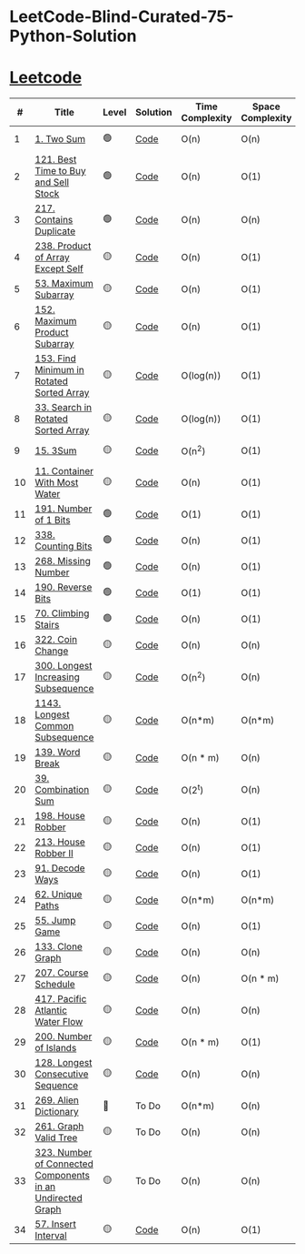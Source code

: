 # LeetCode-Blind-Curated-75-Python-Solution
# [Leetcode](https://leetcode.com/)

| # | Title | Level | Solution | Time Complexity | Space Complexity | Hint |
|---| ----- | -------- | -------- | ------- | ------- | ------- |
|1|[1. Two Sum](https://leetcode.com/problems/two-sum/)| 🟢 |[Code](./solutions/1.%20Two%20Sum.py)|O(n)|O(n)|<details>Hash map</details>|
|2|[121. Best Time to Buy and Sell Stock](https://leetcode.com/problems/best-time-to-buy-and-sell-stock/)| 🟢 |[Code](./solutions/121.%20Best%20Time%20to%20Buy%20and%20Sell%20Stock.py)|O(n)|O(1)|<details>Two pointers</details>|
|3|[217. Contains Duplicate](https://leetcode.com/problems/contains-duplicate/)| 🟢 |[Code](./solutions/217.%20Contains%20Duplicate.py)|O(n)|O(n)|<details>Hash set</details>|
|4|[238. Product of Array Except Self](https://leetcode.com/problems/product-of-array-except-self/)| 🟡 |[Code](./solutions/238.%20Product%20of%20Array%20Except%20Self.py)|O(n)|O(1)|<details>Prefix & Postfix</details>|
|5|[53. Maximum Subarray](https://leetcode.com/problems/maximum-subarray/) | 🟡 |[Code](./solutions/53.%20Maximum%20Subarray.py)|O(n)|O(1)|<details>Reset the prefix to 0 if it doesn't help</details>|
|6|[152. Maximum Product Subarray](https://leetcode.com/problems/maximum-product-subarray/)| 🟡 |[Code](./solutions/152.%20Maximum%20Product%20Subarray.py)|O(n)|O(1)|<details>Keep your eyes on min and max product</details>|
|7|[153. Find Minimum in Rotated Sorted Array](https://leetcode.com/problems/find-minimum-in-rotated-sorted-array/)| 🟡 |[Code](./solutions/153.%20Find%20Minimum%20in%20Rotated%20Sorted%20Array.py)|O(log(n))|O(1)|<details>Modified binary search</details>|
|8|[33. Search in Rotated Sorted Array](https://leetcode.com/problems/find-minimum-in-rotated-sorted-array/)| 🟡 |[Code](./solutions/33.%20Search%20in%20Rotated%20Sorted%20Array.py)|O(log(n))|O(1)|<details>Modified binary search</details>|
|9|[15. 3Sum](https://leetcode.com/problems/3sum/)| 🟡 |[Code](./solutions/15.%203Sum.py)|O(n<sup>2</sup>)|O(1)|<details>Sort then two pointers inside a loop</details>|
|10|[11. Container With Most Water](https://leetcode.com/problems/container-with-most-water/)| 🟡 |[Code](./solutions/11.%20Container%20With%20Most%20Water.py)|O(n)|O(1)|<details>Two pointers</details>|
|11|[191. Number of 1 Bits](https://leetcode.com/problems/number-of-1-bits/)| 🟢 |[Code](./solutions/191.%20Number%20of%201%20Bits.py)|O(1)|O(1)|<details>AND operation then >></details>|
|12|[338. Counting Bits](https://leetcode.com/problems/counting-bits/)| 🟢 |[Code](./solutions/338.%20Counting%20Bits.py)|O(n)|O(1)|<details>Use offset</details>|
|13|[268. Missing Number](https://leetcode.com/problems/missing-number/)| 🟢 |[Code](./solutions/268.%20Missing%20Number.py)|O(n)|O(1)|<details>Use loop to save space</details>|
|14|[190. Reverse Bits](https://leetcode.com/problems/reverse-bits/)| 🟢 |[Code](./solutions/190.%20Reverse%20Bits.py)|O(1)|O(1)|<details>bit operation</details>|
|15|[70. Climbing Stairs](https://leetcode.com/problems/climbing-stairs/)| 🟢 |[Code](./solutions/70.%20Climbing%20Stair.py)|O(n)|O(1)|<details>fibonacci</details>|
|16|[322. Coin Change](https://leetcode.com/problems/coin-change/)| 🟡 |[Code](./solutions/322.%20Coin%20Change.py)|O(n)|O(n)|<details>DP</details>|
|17|[300. Longest Increasing Subsequence](https://leetcode.com/problems/longest-increasing-subsequence/)| 🟡 |[Code](./solutions/300.%20Longest%20Increasing%20Subsequence.py)|O(n<sup>2</sup>)|O(n)|<details>DP</details>|
|18|[1143. Longest Common Subsequence](https://leetcode.com/problems/longest-common-subsequence/)| 🟡 |[Code](./solutions/1143.%20Longest%20Common%20Subsequence.py)|O(n*m)|O(n*m)|<details>DP matrix</details>|
|19|[139. Word Break](https://leetcode.com/problems/word-break/)| 🟡 |[Code](./solutions/139.%20Word%20Break.py)|O(n * m)|O(n)|<details>DP</details>|
|20|[39. Combination Sum](https://leetcode.com/problems/combination-sum/)| 🟡 |[Code](./solutions/39.%20Combination%20Sum.py)|O(2<sup>t</sup>)|O(n)|<details>backtracking</details>|
|21|[198. House Robber](https://leetcode.com/problems/house-robber/)| 🟡 |[Code](./solutions/198.%20House%20Robber.py)|O(n)|O(1)|<details>DP similar to fibonacci</details>|
|22|[213. House Robber II](https://leetcode.com/problems/house-robber-ii/)| 🟡 |[Code](./solutions/213.%20House%20Robber%20II.py)|O(n)|O(1)|<details>DP similar to fibonacci</details>|
|23|[91. Decode Ways](https://leetcode.com/problems/decode-ways/)| 🟡 |[Code](./solutions/91.%20Decode%20Ways.py)|O(n)|O(1)|<details>DP similar to fibonacci</details>|
|24|[62. Unique Paths](https://leetcode.com/problems/unique-paths/)| 🟡 |[Code](./solutions/62.%20Unique%20Paths.py)|O(n*m)|O(n*m)|<details>DP matrix</details>|
|25|[55. Jump Game](https://leetcode.com/problems/jump-game/)| 🟡 |[Code](./solutions/55.%20Jump%20Game.py)|O(n)|O(1)|<details>don't use DP</details>|
|26|[133. Clone Graph](https://leetcode.com/problems/clone-graph/)| 🟡 |[Code](./solutions/133.%20Clone%20Graph.py)|O(n)|O(n)|<details>DFS</details>|
|27|[207. Course Schedule](https://leetcode.com/problems/course-schedule/)| 🟡 |[Code](./solutions/207.%20Course%20Schedule.py)|O(n)|O(n * m)|<details>DFS</details>|
|28|[417. Pacific Atlantic Water Flow](https://leetcode.com/problems/pacific-atlantic-water-flow/)| 🟡 |[Code](./solutions/417.%20Pacific%20Atlantic%20Water%20Flow.py)|O(n)|O(n)|<details>DFS</details>|
|29|[200. Number of Islands](https://leetcode.com/problems/number-of-islands/)| 🟡 |[Code](./solutions/200.%20Number%20of%20Islands.py)|O(n * m)|O(1)|<details>DFS or BFS</details>|
|30|[128. Longest Consecutive Sequence](https://leetcode.com/problems/longest-consecutive-sequence/)| 🟡 |[Code](./solutions/128.%20Longest%20Consecutive%20Sequence.py)|O(n)|O(n)|<details>Hash set</details>|
|31|[269. Alien Dictionary](https://leetcode.com/problems/alien-dictionary/)| 🔴 |To Do|O(n*m)|O(n)|<details>Graph and DFS in post order</details>|
|32|[261. Graph Valid Tree](https://leetcode.com/problems/graph-valid-tree/)| 🟡 |To Do|O(n)|O(n)|<details>DFS (no loops & all connected)</details>|
|33|[323. Number of Connected Components in an Undirected Graph](https://leetcode.com/problems/number-of-connected-components-in-an-undirected-graph/)| 🟡 |To Do|O(n)|O(n)|<details>DFS or union find</details>|
|34|[57. Insert Interval](https://leetcode.com/problems/insert-interval/)| 🟡 |[Code](./solutions/57.%20Insert%20Interval.py)|O(n)|O(1)|<details>one single loop</details>|
